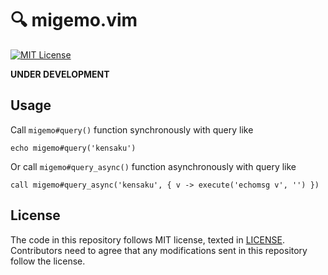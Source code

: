 # 🔍 migemo.vim

[![MIT License](https://img.shields.io/badge/license-MIT-blue.svg)](LICENSE)

**UNDER DEVELOPMENT**

## Usage

Call `migemo#query()` function synchronously with query like

```
echo migemo#query('kensaku')
```

Or call `migemo#query_async()` function asynchronously with query like

```
call migemo#query_async('kensaku', { v -> execute('echomsg v', '') })
```

## License

The code in this repository follows MIT license, texted in [LICENSE](./LICENSE).
Contributors need to agree that any modifications sent in this repository follow
the license.
